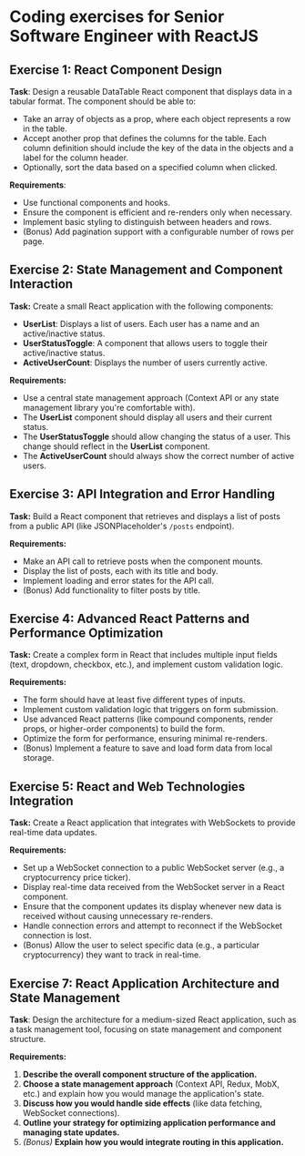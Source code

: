 # Coding exercises for Senior Software Engineer with ReactJS

## Exercise 1: React Component Design

**Task**: Design a reusable DataTable React component that displays data in a tabular format. The component should be able to:

- Take an array of objects as a prop, where each object represents a row in the table.
- Accept another prop that defines the columns for the table. Each column definition should include the key of the data in the objects and a label for the column header.
- Optionally, sort the data based on a specified column when clicked.

**Requirements**:

- Use functional components and hooks.
- Ensure the component is efficient and re-renders only when necessary.
- Implement basic styling to distinguish between headers and rows.
- (Bonus) Add pagination support with a configurable number of rows per page.

## Exercise 2: State Management and Component Interaction

**Task:** Create a small React application with the following components:

- **UserList**: Displays a list of users. Each user has a name and an active/inactive status.
- **UserStatusToggle**: A component that allows users to toggle their active/inactive status.
- **ActiveUserCount**: Displays the number of users currently active.

**Requirements:**

- Use a central state management approach (Context API or any state management library you're comfortable with).
- The **UserList** component should display all users and their current status.
- The **UserStatusToggle** should allow changing the status of a user. This change should reflect in the **UserList** component.
- The **ActiveUserCount** should always show the correct number of active users.

## Exercise 3: API Integration and Error Handling

**Task:** Build a React component that retrieves and displays a list of posts from a public API (like JSONPlaceholder's `/posts` endpoint).

**Requirements:**

- Make an API call to retrieve posts when the component mounts.
- Display the list of posts, each with its title and body.
- Implement loading and error states for the API call.
- (Bonus) Add functionality to filter posts by title.

## Exercise 4: Advanced React Patterns and Performance Optimization

**Task:** Create a complex form in React that includes multiple input fields (text, dropdown, checkbox, etc.), and implement custom validation logic.

**Requirements:**

- The form should have at least five different types of inputs.
- Implement custom validation logic that triggers on form submission.
- Use advanced React patterns (like compound components, render props, or higher-order components) to build the form.
- Optimize the form for performance, ensuring minimal re-renders.
- (Bonus) Implement a feature to save and load form data from local storage.

## Exercise 5: React and Web Technologies Integration

**Task:** Create a React application that integrates with WebSockets to provide real-time data updates.

**Requirements:**

- Set up a WebSocket connection to a public WebSocket server (e.g., a cryptocurrency price ticker).
- Display real-time data received from the WebSocket server in a React component.
- Ensure that the component updates its display whenever new data is received without causing unnecessary re-renders.
- Handle connection errors and attempt to reconnect if the WebSocket connection is lost.
- (Bonus) Allow the user to select specific data (e.g., a particular cryptocurrency) they want to track in real-time.

## Exercise 7: React Application Architecture and State Management

**Task**: Design the architecture for a medium-sized React application, such as a task management tool, focusing on state management and component structure.

**Requirements:**

1. **Describe the overall component structure of the application.**
2. **Choose a state management approach** (Context API, Redux, MobX, etc.) and explain how you would manage the application's state.
3. **Discuss how you would handle side effects** (like data fetching, WebSocket connections).
4. **Outline your strategy for optimizing application performance and managing state updates.**
5. *(Bonus)* **Explain how you would integrate routing in this application.**
